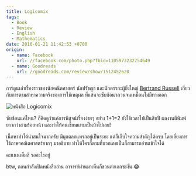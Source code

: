 ```yaml
---
title: Logicomix
tags:
  - Book
  - Review
  - English
  - Mathematics
date: 2016-01-21 11:42:53 +0700
origin:
  - name: Facebook
    url: //facebook.com/photo.php?fbid=1105973232754649
  - name: Goodreads
    url: //goodreads.com/review/show/1512452620
---
```


การ์ตูนเล่าเรื่องราวของนักคณิตศาสตร์ นักปรัชญา และนักตรรกะผู้ยิ่งใหญ่ [Bertrand Russell][] เกี่ยวกับการตามล่าหาความจริงของการใช้เหตุผล ที่แสนจะซับซ้อนวกวนจนเหมือนไม่มีทางออก

![หนังสือ Logicomix](/images/book/logicomix.jpg)

ซับซ้อนแค่ไหน? ก็คิดดูว่าแค่การพิสูจน์เรื่องง่ายๆ อย่าง 1+1=2 ยังใช้เวลาไปเป็นสิบปี ผลงานตีพิมพ์ยาวกว่าสามร้อยหน้า และทำให้คนเขียนแทบเป็นบ้าไปเลย!

เนื้อหาทำได้น่าสนใจมากครับ มีมุกตลกแทรกอยู่เป็นระยะ แต่ก็เก็บใจความสำคัญได้ครบ โดยเลี่ยงการใช้ภาษาคณิตศาสตร์ยากๆ มาอธิบาย ทำให้ใครก็ตามที่บวกเลขเป็นก็สามารถอ่านเข้าใจได้

คะแนนเต็มสิ รออะไรอยู่

btw, ตอนกำลังเปิดหนังสืออ่าน อาจารย์ผ่านมาเห็นก็ชวนต่อเอกซะงั้น 😂


[Bertrand Russell]: //en.wikipedia.org/wiki/Bertrand_Russell
